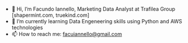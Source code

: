 - 👋 Hi, I’m Facundo Iannello, Marketing Data Analyst at Trafilea Group [shapermint.com, truekind.com]
- 🌱 I’m currently learning Data Engeneering skills using Python and AWS technologies
- 📫 How to reach me: facuiannello@gmail.com

<!---
fiannello/fiannello is a ✨ special ✨ repository because its `README.md` (this file) appears on your GitHub profile.
You can click the Preview link to take a look at your changes.
--->
